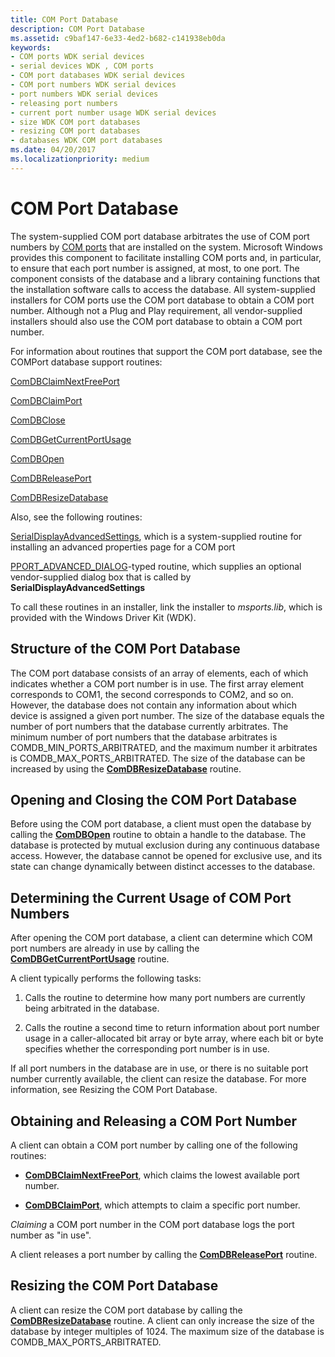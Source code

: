```yaml
---
title: COM Port Database
description: COM Port Database
ms.assetid: c9baf147-6e33-4ed2-b682-c141938eb0da
keywords:
- COM ports WDK serial devices
- serial devices WDK , COM ports
- COM port databases WDK serial devices
- COM port numbers WDK serial devices
- port numbers WDK serial devices
- releasing port numbers
- current port number usage WDK serial devices
- size WDK COM port databases
- resizing COM port databases
- databases WDK COM port databases
ms.date: 04/20/2017
ms.localizationpriority: medium
---
```


# COM Port Database

The system-supplied COM port database arbitrates the use of COM port numbers by [COM ports](configuration-of-com-ports.md) that are installed on the system. Microsoft Windows provides this component to facilitate installing COM ports and, in particular, to ensure that each port number is assigned, at most, to one port. The component consists of the database and a library containing functions that the installation software calls to access the database. All system-supplied installers for COM ports use the COM port database to obtain a COM port number. Although not a Plug and Play requirement, all vendor-supplied installers should also use the COM port database to obtain a COM port number.

For information about routines that support the COM port database, see the COMPort database support routines:

[ComDBClaimNextFreePort](/windows/desktop/api/msports/nf-msports-comdbclaimnextfreeport)

[ComDBClaimPort](/windows/desktop/api/msports/nf-msports-comdbclaimport)

[ComDBClose](/windows/desktop/api/msports/nf-msports-comdbclose)

[ComDBGetCurrentPortUsage](/windows/desktop/api/msports/nf-msports-comdbgetcurrentportusage)

[ComDBOpen](/windows/desktop/api/msports/nf-msports-comdbopen)

[ComDBReleasePort](/windows/desktop/api/msports/nf-msports-comdbreleaseport)

[ComDBResizeDatabase](/windows/desktop/api/msports/nf-msports-comdbresizedatabase)

Also, see the following routines:

[SerialDisplayAdvancedSettings](/windows/desktop/api/msports/nf-msports-serialdisplayadvancedsettings), which is a system-supplied routine for installing an advanced properties page for a COM port

[PPORT_ADVANCED_DIALOG](/previous-versions/windows/hardware/drivers/ff546956(v=vs.85))-typed routine, which supplies an optional vendor-supplied dialog box that is called by **SerialDisplayAdvancedSettings**

To call these routines in an installer, link the installer to *msports.lib*, which is provided with the Windows Driver Kit (WDK).

## Structure of the COM Port Database

The COM port database consists of an array of elements, each of which indicates whether a COM port number is in use. The first array element corresponds to COM1, the second corresponds to COM2, and so on. However, the database does not contain any information about which device is assigned a given port number. The size of the database equals the number of port numbers that the database currently arbitrates. The minimum number of port numbers that the database arbitrates is COMDB\_MIN\_PORTS\_ARBITRATED, and the maximum number it arbitrates is COMDB\_MAX\_PORTS\_ARBITRATED. The size of the database can be increased by using the [**ComDBResizeDatabase**](/windows/desktop/api/msports/nf-msports-comdbresizedatabase) routine.

## Opening and Closing the COM Port Database

Before using the COM port database, a client must open the database by calling the [**ComDBOpen**](/windows/desktop/api/msports/nf-msports-comdbopen) routine to obtain a handle to the database. The database is protected by mutual exclusion during any continuous database access. However, the database cannot be opened for exclusive use, and its state can change dynamically between distinct accesses to the database.

## Determining the Current Usage of COM Port Numbers

After opening the COM port database, a client can determine which COM port numbers are already in use by calling the [**ComDBGetCurrentPortUsage**](/windows/desktop/api/msports/nf-msports-comdbgetcurrentportusage) routine.

A client typically performs the following tasks:

1. Calls the routine to determine how many port numbers are currently being arbitrated in the database.

2. Calls the routine a second time to return information about port number usage in a caller-allocated bit array or byte array, where each bit or byte specifies whether the corresponding port number is in use.

If all port numbers in the database are in use, or there is no suitable port number currently available, the client can resize the database. For more information, see Resizing the COM Port Database.

## Obtaining and Releasing a COM Port Number

A client can obtain a COM port number by calling one of the following routines:

- [**ComDBClaimNextFreePort**](/windows/desktop/api/msports/nf-msports-comdbclaimnextfreeport), which claims the lowest available port number.

- [**ComDBClaimPort**](/windows/desktop/api/msports/nf-msports-comdbclaimport), which attempts to claim a specific port number.

*Claiming* a COM port number in the COM port database logs the port number as "in use".

A client releases a port number by calling the [**ComDBReleasePort**](/windows/desktop/api/msports/nf-msports-comdbreleaseport) routine.

## Resizing the COM Port Database

A client can resize the COM port database by calling the [**ComDBResizeDatabase**](/windows/desktop/api/msports/nf-msports-comdbresizedatabase) routine. A client can only increase the size of the database by integer multiples of 1024. The maximum size of the database is COMDB\_MAX\_PORTS\_ARBITRATED.
